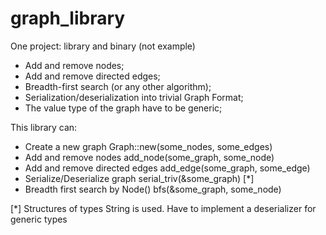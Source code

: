 # graph_library

One project: library and binary (not example)

- Add and remove nodes;
- Add and remove directed edges;
- Breadth-first search (or any other algorithm);
- Serialization/deserialization into trivial Graph Format;
- The value type of the graph have to be generic;

This library can:
- Create a new graph Graph::new(some_nodes, some_edges)
- Add and remove nodes add_node(some_graph, some_node)
- Add and remove directed edges add_edge(some_graph, some_edge)
- Serialize/Deserialize graph serial_triv(&some_graph) [*]
- Breadth first search by Node() bfs(&some_graph, some_node)

[*] Structures of types String is used. Have to implement a deserializer for generic types 